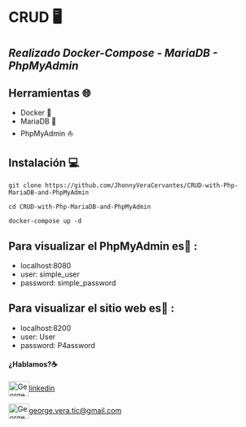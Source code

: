 # CRUD :desktop_computer:
## _Realizado Docker-Compose - MariaDB - PhpMyAdmin_

## Herramientas :globe_with_meridians:
* Docker :whale2:
* MariaDB :seal:
* PhpMyAdmin :boat:

## Instalación :computer:
```
git clone https://github.com/JhonnyVeraCervantes/CRUD-with-Php-MariaDB-and-PhpMyAdmin
```
```
cd CRUD-with-Php-MariaDB-and-PhpMyAdmin
```
```
docker-compose up -d
```

## Para visualizar el PhpMyAdmin es:mag_right: :
* localhost:8080
* user: simple_user
* password: simple_password


## Para visualizar el sitio web es:mag_right: :
* localhost:8200
* user: User
* password: P4assword

#### ¿Hablamos?☕️


<a href="https://www.linkedin.com/in/jhonnyvera/" target="blank"><img align="center" src="https://cdn.jsdelivr.net/npm/simple-icons@3.0.1/icons/linkedin.svg" alt="George Vera" height="30" width="40" />linkedin</a>


<a href="mailto:george.vera.tic@gmail.com " target="blank"><img align="center" src="https://cdn.jsdelivr.net/npm/simple-icons@3.0.1/icons/gmail.svg" alt="George Vera" height="30" width="40" />george.vera.tic@gmail.com</a>
</p>

